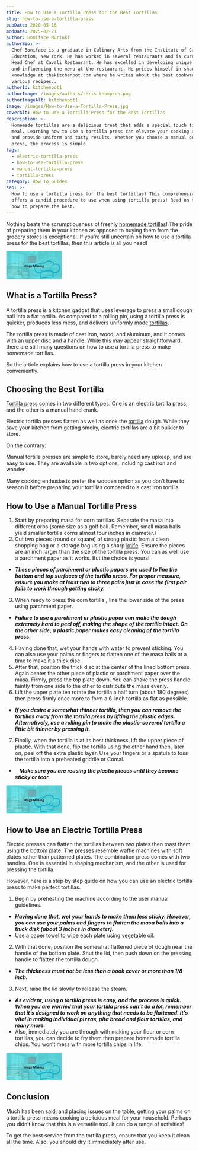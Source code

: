 ```yaml
---
title: How to Use a Tortilla Press for the Best Tortillas
slug: how-to-use-a-tortilla-press
pubDate: 2020-05-16
modDate: 2025-02-21
author: Boniface Muriuki
authorBio: >-
  Chef Boniface is a graduate in Culinary Arts from the Institute of Culinary
  Education, New York. He has worked in several restaurants and is currently the
  Head Chef at Cavali Restaurant. He has excelled in developing unique recipes
  and influencing the menu at the restaurant. He prides himself in sharing his
  knowledge at thekitchenpot.com where he writes about the best cookware for
  various recipes..
authorId: kitchenpot1
authorImage: /images/authors/chris-thompson.png
authorImageAlt: kitchenpot1
image: /images/How-to-Use-a-Tortilla-Press.jpg
coverAlt: How to Use a Tortilla Press for the Best Tortillas
description: >-
  Homemade tortillas are a delicious treat that adds a special touch to any
  meal. Learning how to use a tortilla press can elevate your cooking experience
  and provide uniform and tasty results. Whether you choose a manual or electric
  press, the process is simple
tags:
  - electric-tortilla-press
  - how-to-use-tortilla-press
  - manual-tortilla-press
  - tortilla-press
category: How To Guides
seo: >-
  How to use a tortilla press for the best tortillas? This comprehensive guide
  offers a candid procedure to use when using tortilla press! Read on to know
  how to prepare the best.
---
```


Nothing beats the scrumptiousness of freshly [homemade tortillas](https://thecafesucrefarine.com/best-ever-homemade-flour-tortillas/)! The pride of preparing them in your kitchen as opposed to buying them from the grocery stores is exceptional. If you’re still uncertain on how to use a tortilla press for the best tortillas, then this article is all you need!

![How to Use a Tortilla Press](images/portablegasgrill.jpg)

## **What is a Tortilla Press?** 

A tortilla press is a kitchen gadget that uses leverage to press a small dough ball into a flat tortilla. As compared to a rolling pin, using a tortilla press is quicker, produces less mess, and delivers uniformly made [tortillas](https://en.wikipedia.org/wiki/Tortilla).

The tortilla press is made of cast iron, wood, and aluminum, and it comes with an upper disc and a handle. While this may appear straightforward, there are still many questions on how to use a tortilla press to make homemade tortillas. 

So the article explains how to use a tortilla press in your kitchen conveniently. 

## **Choosing the Best Tortilla** 

[Tortilla press](https://en.wikipedia.org/wiki/Tortilla_press) comes in two different types. One is an electric tortilla press, and the other is a manual hand crank.

Electric tortilla presses flatten as well as cook the [tortilla](https://www.sciencedirect.com/topics/food-science/tortilla) dough. While they save your kitchen from getting smoky, electric tortillas are a bit bulkier to store. 

On the contrary:

Manual tortilla presses are simple to store, barely need any upkeep, and are easy to use. They are available in two options, including cast iron and wooden.

Many cooking enthusiasts prefer the wooden option as you don’t have to season it before preparing your tortillas compared to a cast iron tortilla. 

## **How to Use a Manual Tortilla Press**

1.  Start by preparing masa for corn tortillas. Separate the masa into different orbs (same size as a golf ball. Remember, small masa balls yield smaller tortilla corns almost four inches in diameter.)
2.  Cut two pieces (round or square) of strong plastic from a clean shopping bag or a storage bag using a sharp [knife](https://thekitchenpot.com/blog/best-knife-set-under-100//). Ensure the pieces are an inch larger than the size of the tortilla press. You can as well use a parchment paper as it works. But the choice is yours!

-   ***These pieces of parchment or plastic papers are used to line the bottom and top surfaces of the tortilla press. For proper measure, ensure you make at least two to three pairs just in case the first pair fails to work through getting sticky.***

3.  When ready to press the corn tortilla **,** line the lower side of the press using parchment paper. 

-   ***Failure to use a parchment or plastic paper can make the dough extremely hard to peel off, making the shape of the tortilla intact. On the other side, a plastic paper makes easy cleaning of the tortilla press.***

4.  Having done that, wet your hands with water to prevent sticking. You can also use your palms or fingers to flatten one of the masa balls at a time to make it a thick disc.
5.  After that, position the thick disc at the center of the lined bottom press. Again center the other piece of plastic or parchment paper over the masa. Firmly, press the top plate down. You can shake the press handle faintly from one side to the other to distribute the masa evenly.
6.  Lift the upper plate ten rotate the tortilla a half turn (about 180 degrees) then press firmly once more to form a 6-inch tortilla as flat as possible.

-   ***If you desire a somewhat thinner tortilla, then you can remove the tortillas away from the tortilla press by lifting the plastic edges. Alternatively, use a rolling pin to make the plastic-covered tortilla a little bit thinner by pressing it.***

7.  Finally, when the tortilla is at its best thickness, lift the upper piece of plastic. With that done, flip the tortilla using the other hand then, later on, peel off the extra plastic layer. Use your fingers or a spatula to toss the tortilla into a preheated griddle or Comal. 

-      ***Make sure you are reusing the plastic pieces until they become sticky or tear.***

![](images/portablegasgrill.jpg)

## **How to Use an Electric Tortilla Press** 

Electric presses can flatten the tortillas between two plates then toast them using the bottom plate. The presses resemble waffle machines with soft plates rather than patterned plates. The combination press comes with two handles. One is essential in shaping mechanism, and the other is used for pressing the tortilla.

However, here is a step by step guide on how you can use an electric tortilla press to make perfect tortillas.

1.  Begin by preheating the machine according to the user manual guidelines.

-   ***Having done that, wet your hands to make them less sticky. However, you can use your palms and fingers to flatten the masa balls into a thick disk (about 3 inches in diameter).***
-   Use a paper towel to wipe each plate using vegetable oil.

2.  With that done, position the somewhat flattened piece of dough near the handle of the bottom plate. Shut the lid, then push down on the pressing handle to flatten the tortilla dough. 

-   ***The thickness must not be less than a book cover or more than 1/8 inch.***

3.  Next, raise the lid slowly to release the steam.   

-   ***As evident, using a tortilla press is easy, and the process is quick. When you are worried that your tortilla press can’t do a lot, remember that it’s designed to work on anything that needs to be flattened. It’s vital in making individual pizzas, pita bread and flour tortillas, and many more.***
-   Also, immediately you are through with making your flour or corn tortillas, you can decide to fry them then prepare homemade tortilla chips. You won’t mess with more tortilla chips in life.

![How to use a tortilla press](images/portablegasgrill.jpg)

## **Conclusion**

Much has been said, and placing issues on the table, getting your palms on a tortilla press means cooking a delicious meal for your household. Perhaps you didn’t know that this is a versatile tool. It can do a range of activities!

To get the best service from the tortilla press, ensure that you keep it clean all the time. Also, you should dry it immediately after use.